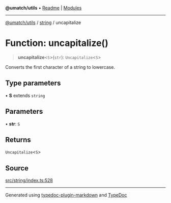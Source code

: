**@umatch/utils** • [Readme](../../index.md) \| [Modules](../../modules.md)

***

[@umatch/utils](../../modules.md) / [string](../index.md) / uncapitalize

# Function: uncapitalize()

> **uncapitalize**\<`S`\>(`str`): `Uncapitalize`\<`S`\>

Converts the first character of a string to lowercase.

## Type parameters

• **S** extends `string`

## Parameters

• **str**: `S`

## Returns

`Uncapitalize`\<`S`\>

## Source

[src/string/index.ts:528](https://github.com/umatch-oficial/utils/blob/0b3210d/src/string/index.ts#L528)

***

Generated using [typedoc-plugin-markdown](https://www.npmjs.com/package/typedoc-plugin-markdown) and [TypeDoc](https://typedoc.org/)
